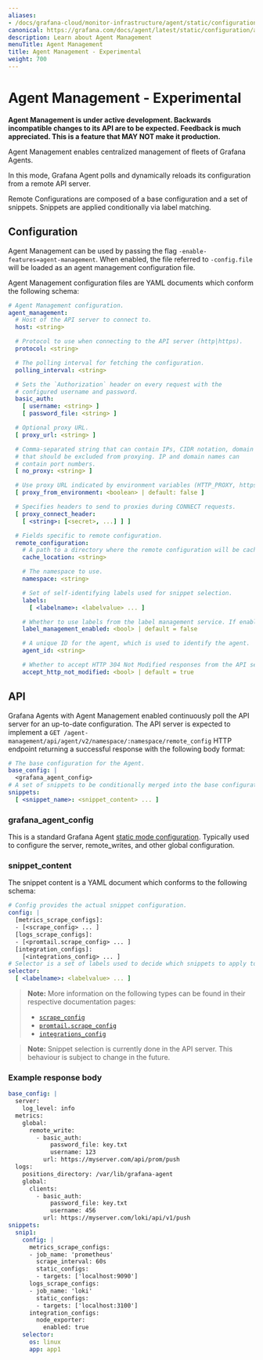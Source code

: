 ```yaml
---
aliases:
- /docs/grafana-cloud/monitor-infrastructure/agent/static/configuration/agent-management/
canonical: https://grafana.com/docs/agent/latest/static/configuration/agent-management/
description: Learn about Agent Management
menuTitle: Agent Management
title: Agent Management - Experimental
weight: 700
---
```


# Agent Management - Experimental

**Agent Management is under active development. Backwards incompatible changes to its API are to be expected. Feedback is much appreciated. This is a feature that MAY NOT make it production.**

Agent Management enables centralized management of fleets of Grafana Agents.

In this mode, Grafana Agent polls and dynamically reloads its configuration from a remote API server.

Remote Configurations are composed of a base configuration and a set of snippets. Snippets are applied conditionally via label matching.

## Configuration

Agent Management can be used by passing the flag `-enable-features=agent-management`. When enabled, the file referred to `-config.file` will be loaded as an agent management configuration file.

Agent Management configuration files are YAML documents which conform the following schema:

```yaml
# Agent Management configuration.
agent_management:
  # Host of the API server to connect to.
  host: <string>

  # Protocol to use when connecting to the API server (http|https).
  protocol: <string>

  # The polling interval for fetching the configuration.
  polling_interval: <string>

  # Sets the `Authorization` header on every request with the
  # configured username and password.
  basic_auth:
    [ username: <string> ]
    [ password_file: <string> ]

  # Optional proxy URL.
  [ proxy_url: <string> ]

  # Comma-separated string that can contain IPs, CIDR notation, domain names
  # that should be excluded from proxying. IP and domain names can
  # contain port numbers.
  [ no_proxy: <string> ]

  # Use proxy URL indicated by environment variables (HTTP_PROXY, https_proxy, HTTPs_PROXY, https_proxy, and no_proxy)
  [ proxy_from_environment: <boolean> | default: false ]

  # Specifies headers to send to proxies during CONNECT requests.
  [ proxy_connect_header:
    [ <string>: [<secret>, ...] ] ]

  # Fields specific to remote configuration.
  remote_configuration:
    # A path to a directory where the remote configuration will be cached. The directory must be writeable.
    cache_location: <string>

    # The namespace to use.
    namespace: <string>

    # Set of self-identifying labels used for snippet selection.
    labels:
      [ <labelname>: <labelvalue> ... ]

    # Whether to use labels from the label management service. If enabled, labels from the API supersede the ones configured in the agent. The agent_id field must be defined.
    label_management_enabled: <bool> | default = false

    # A unique ID for the agent, which is used to identify the agent.
    agent_id: <string>

    # Whether to accept HTTP 304 Not Modified responses from the API server. If enabled, the agent will use the cached configuration if the API server responds with HTTP 304 Not Modified. You can set this argument to `false` for debugging or testing.
    accept_http_not_modified: <bool> | default = true
```

## API

Grafana Agents with Agent Management enabled continuously poll the API server for an up-to-date configuration. The API server is expected to implement a `GET /agent-management/api/agent/v2/namespace/:namespace/remote_config` HTTP endpoint returning a successful response with the following body format:

```yaml
# The base configuration for the Agent.
base_config: |
  <grafana_agent_config>
# A set of snippets to be conditionally merged into the base configuration.
snippets:
  [ <snippet_name>: <snippet_content> ... ]
```

### grafana_agent_config

This is a standard Grafana Agent [static mode configuration](/docs/agent/latest/static/configuration/). Typically used to configure the server, remote_writes, and other global configuration.

### snippet_content

The snippet content is a YAML document which conforms to the following schema:

```yaml
# Config provides the actual snippet configuration.
config: |
  [metrics_scrape_configs]:
  - [<scrape_config> ... ]
  [logs_scrape_configs]:
  - [<promtail.scrape_config> ... ]
  [integration_configs]:
    [<integrations_config> ... ]
# Selector is a set of labels used to decide which snippets to apply to the final configuration.
selector:
  [ <labelname>: <labelvalue> ... ]
```

> **Note:** More information on the following types can be found in their respective documentation pages:
>
> * [`scrape_config`](https://prometheus.io/docs/prometheus/2.45/configuration/configuration/#scrape_config)
> * [`promtail.scrape_config`](/docs/loki/latest/clients/promtail/configuration/#scrape_configs)
> * [`integrations_config`](/docs/agent/latest/static/configuration/integrations)

> **Note:** Snippet selection is currently done in the API server. This behaviour is subject to change in the future.


### Example response body

```yaml
base_config: |
  server:
    log_level: info
  metrics:
    global:
      remote_write:
        - basic_auth:
            password_file: key.txt
            username: 123
          url: https://myserver.com/api/prom/push
  logs:
    positions_directory: /var/lib/grafana-agent
    global:
      clients:
        - basic_auth:
            password_file: key.txt
            username: 456
          url: https://myserver.com/loki/api/v1/push
snippets:
  snip1:
    config: |
      metrics_scrape_configs:
      - job_name: 'prometheus'
        scrape_interval: 60s
        static_configs:
        - targets: ['localhost:9090']
      logs_scrape_configs:
      - job_name: 'loki'
        static_configs:
        - targets: ['localhost:3100']
      integration_configs:
        node_exporter:
          enabled: true
    selector:
      os: linux
      app: app1
```
